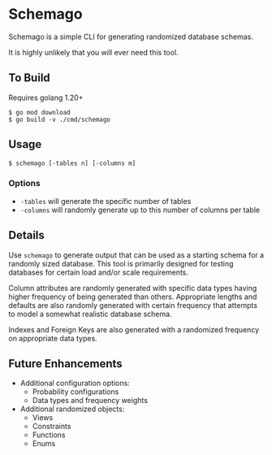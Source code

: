 # Schemago

Schemago is a simple CLI for generating randomized database schemas.

It is highly unlikely that you will ever need this tool.

## To Build

Requires golang 1.20+

```shell
$ go mod download
$ go build -v ./cmd/schemago
```

## Usage

```shell
$ schemago [-tables n] [-columns m]
```
### Options

- `-tables` will generate the specific number of tables
- `-columns` will randomly generate up to this number of columns per table

## Details

Use `schemago` to generate output that can be used as a starting schema for a randomly sized database.  This tool is
primarily designed for testing databases for certain load and/or scale requirements.

Column attributes are randomly generated with specific data types having higher frequency of being generated than
others.  Appropriate lengths and defaults are also randomly generated with certain frequency that attempts to model a
somewhat realistic database schema.

Indexes and Foreign Keys are also generated with a randomized frequency on appropriate data types.

## Future Enhancements

- Additional configuration options:
  - Probability configurations 
  - Data types and frequency weights
- Additional randomized objects:
  - Views
  - Constraints
  - Functions
  - Enums